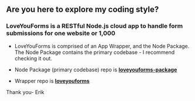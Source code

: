 ## Are you here to explore my coding style?

### LoveYouForms is a RESTful Node.js cloud app to handle form submissions for one website or 1,000

- LoveYouForms is comprised of an App Wrapper, and the Node Package. The Node Package contains the primary codebase - I recommend checking it out.

- Node Package (primary codebase) repo is **<a href="https://github.com/LoveYouFyi/loveyouforms-package">loveyouforms-package</a>**

- Wrapper repo is **<a href="https://github.com/LoveYouFyi/loveyouforms">loveyouforms</a>**

Thank you-
Erik

<!--
**LoveYouFyi/LoveYouFyi** is a ✨ _special_ ✨ repository because its `README.md` (this file) appears on your GitHub profile.

Here are some ideas to get you started:

- 🔭 I’m currently working on ...
- 🌱 I’m currently learning ...
- 👯 I’m looking to collaborate on ...
- 🤔 I’m looking for help with ...
- 💬 Ask me about ...
- 📫 How to reach me: ...
- 😄 Pronouns: ...
- ⚡ Fun fact: ...
-->
